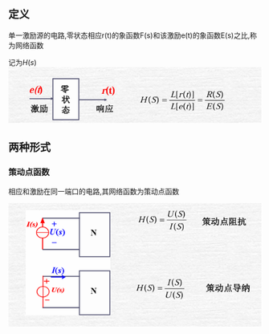 ## 定义
单一激励源的电路,零状态相应r(t)的象函数F(s)和该激励e(t)的象函数E(s)之比,称为网络函数

记为$H(s)$
![](attachments/Pasted%20image%2020250313213238.png)

## 两种形式

### 策动点函数

相应和激励在同一端口的电路,其网络函数为策动点函数

![](attachments/Pasted%20image%2020250313213418.png)
